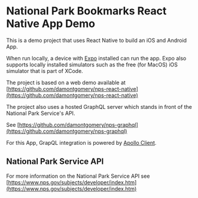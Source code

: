 # National Park Bookmarks React Native App Demo

This is a demo project that uses React Native to build an iOS and Android App.

When run locally, a device with [Expo](https://expo.io/) installed can run the app. Expo also supports locally installed simulators such as the free (for MacOS) iOS simulator that is part of XCode.

The project is based on a web demo available at [https://github.com/damontgomery/nps-react-native](https://github.com/damontgomery/nps-react-native)

The project also uses a hosted GraphQL server which stands in front of the National Park Service's API.

See [https://github.com/damontgomery/nps-graphql](https://github.com/damontgomery/nps-graphql)

For this App, GrapQL integration is powered by [Apollo Client](https://www.apollographql.com/docs/react/).

## National Park Service API

For more information on the National Park Service API see [https://www.nps.gov/subjects/developer/index.htm](https://www.nps.gov/subjects/developer/index.htm)